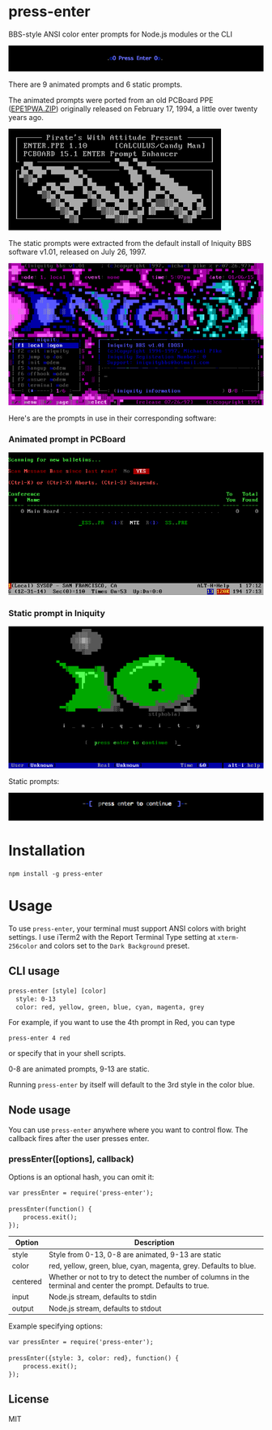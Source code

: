 # press-enter

BBS-style ANSI color enter prompts for Node.js modules or the CLI

![image](https://raw.githubusercontent.com/bertrandom/press-enter/gh-pages/demo.gif?token=AADhqoKGfu2hLP1aKjK_4HMixSzjJOqHks5UsL_LwA%3D%3D)

There are 9 animated prompts and 6 static prompts.

The animated prompts were ported from an old PCBoard PPE ([EPE1PWA.ZIP](http://cd.textfiles.com/ppes/E/EPE1PWA.ZIP)) originally released on February 17, 1994, a little over twenty years ago.

![image](https://raw.githubusercontent.com/bertrandom/press-enter/gh-pages/file_id.diz.png?token=AADhqoCAMsJkccmD3dtVn7DCQh0bIRlXks5Utb_swA%3D%3D)

The static prompts were extracted from the default install of Iniquity BBS software v1.01, released on July 26, 1997.

![image](https://raw.githubusercontent.com/bertrandom/press-enter/gh-pages/iniquity.png?token=AADhqhBw0G3Ph5HArbqN5PvFlUZmqzG2ks5UtcH2wA%3D%3D)

Here's are the prompts in use in their corresponding software:

### Animated prompt in PCBoard

![image](https://raw.githubusercontent.com/bertrandom/press-enter/gh-pages/pcboard.gif?token=AADhqjAEFvqOYi_TYGxf5JRBUc4VG8snks5UtcNFwA%3D%3D)

### Static prompt in Iniquity

![image](https://raw.githubusercontent.com/bertrandom/press-enter/gh-pages/iniquity_enter.png?token=AADhqrwlVRFaE_ni7rzEE5yHTEjt6NO0ks5UtcJNwA%3D%3D)

Static prompts:

![image](https://raw.githubusercontent.com/bertrandom/press-enter/gh-pages/static.gif?token=AADhqulI4FmcPfn4D7vIOYs8_LYpeZq-ks5UtckDwA%3D%3D)

# Installation

`npm install -g press-enter`

# Usage

To use `press-enter`, your terminal must support ANSI colors with bright settings. I use iTerm2 with the Report Terminal Type setting at `xterm-256color` and colors set to the `Dark Background` preset.

## CLI usage

```
press-enter [style] [color]
  style: 0-13
  color: red, yellow, green, blue, cyan, magenta, grey
```

For example, if you want to use the 4th prompt in Red, you can type

```
press-enter 4 red
```

or specify that in your shell scripts.

0-8 are animated prompts, 9-13 are static.

Running `press-enter` by itself will default to the 3rd style in the color blue.

## Node usage

You can use `press-enter` anywhere where you want to control flow. The callback fires after the user presses enter.

### pressEnter([options], callback)

Options is an optional hash, you can omit it:

```
var pressEnter = require('press-enter');

pressEnter(function() {
	process.exit();
});
```

| Option | Description |
| ------------ | ------------- |
| style | Style from 0-13, 0-8 are animated, 9-13 are static |
| color | red, yellow, green, blue, cyan, magenta, grey. Defaults to blue. |
| centered | Whether or not to try to detect the number of columns in the terminal and center the prompt. Defaults to true. |
| input | Node.js stream, defaults to stdin |
| output | Node.js stream, defaults to stdout |

Example specifying options:

```
var pressEnter = require('press-enter');

pressEnter({style: 3, color: red}, function() {
	process.exit();
});
```

## License

MIT